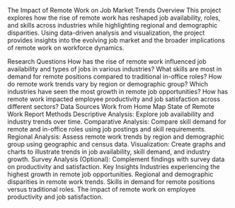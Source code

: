 The Impact of Remote Work on Job Market Trends
Overview
This project explores how the rise of remote work has reshaped job availability, roles, and skills across industries while highlighting regional and demographic disparities. Using data-driven analysis and visualization, the project provides insights into the evolving job market and the broader implications of remote work on workforce dynamics.

Research Questions
How has the rise of remote work influenced job availability and types of jobs in various industries?
What skills are most in demand for remote positions compared to traditional in-office roles?
How do remote work trends vary by region or demographic group?
Which industries have seen the most growth in remote job opportunities?
How has remote work impacted employee productivity and job satisfaction across different sectors?
Data Sources
Work from Home Map
State of Remote Work Report
Methods
Descriptive Analysis: Explore job availability and industry trends over time.
Comparative Analysis: Compare skill demand for remote and in-office roles using job postings and skill requirements.
Regional Analysis: Assess remote work trends by region and demographic group using geographic and census data.
Visualization: Create graphs and charts to illustrate trends in job availability, skill demand, and industry growth.
Survey Analysis (Optional): Complement findings with survey data on productivity and satisfaction.
Key Insights
Industries experiencing the highest growth in remote job opportunities.
Regional and demographic disparities in remote work trends.
Skills in demand for remote positions versus traditional roles.
The impact of remote work on employee productivity and job satisfaction.
